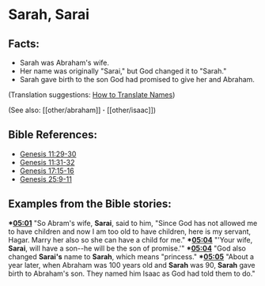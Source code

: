 # Sarah, Sarai #

## Facts: ##

 * Sarah was Abraham's wife.
 * Her name was originally "Sarai," but God changed it to "Sarah."
 * Sarah gave birth to the son God had promised to give her and Abraham.
 
(Translation suggestions: [How to Translate Names](en/ta-vol1/translate/man/translate-names))
   
(See also: [[other/abraham]] **·** [[other/isaac]])

## Bible References: ##

* [Genesis 11:29-30](en/tn/gen/help/11/29)
* [Genesis 11:31-32](en/tn/gen/help/11/31)
* [Genesis 17:15-16](en/tn/gen/help/17/15)
* [Genesis 25:9-11](en/tn/gen/help/25/09)

## Examples from the Bible stories: ##

  __*[05:01](en/tn/obs/help/05/01)__ "So Abram's wife, __Sarai__, said to him, "Since God has not allowed me to have children and now I am too old to have children, here is my servant, Hagar. Marry her also so she can have a child for me."
  __*[05:04](en/tn/obs/help/05/04)__ "'Your wife, __Sarai__, will have a son--he will be the son of promise.'"
  __*[05:04](en/tn/obs/help/05/04)__ "God also changed __Sarai's__ name to __Sarah__, which means "princess."
  __*[05:05](en/tn/obs/help/05/05)__ "About a year later, when Abraham was 100 years old and __Sarah__ was 90, __Sarah__ gave birth to Abraham's son. They named him Isaac as God had told them to do."